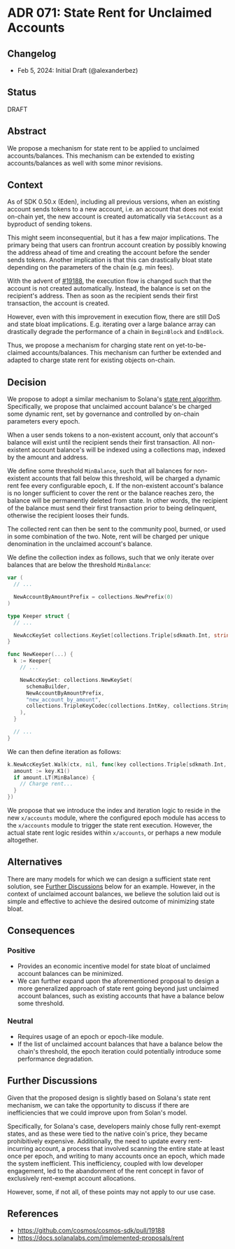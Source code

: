 # ADR 071: State Rent for Unclaimed Accounts

## Changelog

* Feb 5, 2024: Initial Draft (@alexanderbez)

## Status

DRAFT

## Abstract

We propose a mechanism for state rent to be applied to unclaimed accounts/balances.
This mechanism can be extended to existing accounts/balances as well with some minor
revisions.

## Context

As of SDK 0.50.x (Eden), including all previous versions, when an existing account
sends tokens to a new account, i.e. an account that does not exist on-chain yet,
the new account is created automatically via `SetAccount` as a byproduct of sending
tokens.

This might seem inconsequential, but it has a few major implications. The primary
being that users can frontrun account creation by possibly knowing the address
ahead of time and creating the account before the sender sends tokens. Another
implication is that this can drastically bloat state depending on the parameters
of the chain (e.g. min fees).

With the advent of [#19188](https://github.com/cosmos/cosmos-sdk/pull/19188), the
execution flow is changed such that the account is not created automatically. Instead,
the balance is set on the recipient's address. Then as soon as the recipient sends
their first transaction, the account is created.

However, even with this improvement in execution flow, there are still DoS and
state bloat implications. E.g. iterating over a large balance array can drastically
degrade the performance of a chain in `BeginBlock` and `EndBlock`.

Thus, we propose a mechanism for charging state rent on yet-to-be-claimed accounts/balances.
This mechanism can further be extended and adapted to charge state rent for existing
objects on-chain.

## Decision

We propose to adopt a similar mechanism to Solana's [state rent algorithm](https://docs.solanalabs.com/implemented-proposals/rent). Specifically, we propose that unclaimed account balance's be charged some
dynamic rent, set by governance and controlled by on-chain parameters every epoch.

When a user sends tokens to a non-existent account, only that account's balance
will exist until the recipient sends their first transaction. All non-existent
account balance's will be indexed using a collections map, indexed by the amount
and address.

We define some threshold `MinBalance`, such that all balances for non-existent
accounts that fall below this threshold, will be charged a dynamic rent fee every
configurable epoch, `E`. If the non-existent account's balance is no longer
sufficient to cover the rent or the balance reaches zero, the balance will be
permanently deleted from state. In other words, the recipient of the balance must
send their first transaction prior to being delinquent, otherwise the recipient
looses their funds.

The collected rent can then be sent to the community pool, burned, or used in some
combination of the two. Note, rent will be charged per unique denomination in the
unclaimed account's balance.

We define the collection index as follows, such that we only iterate over balances
that are below the threshold `MinBalance`:

```go
var (
  // ...

  NewAccountByAmountPrefix = collections.NewPrefix(0)
)

type Keeper struct {
  // ...

  NewAccKeySet collections.KeySet[collections.Triple[sdkmath.Int, string, []byte]] // <balance, denom, address>
}

func NewKeeper(...) {
  k := Keeper{
    // ...

    NewAccKeySet: collections.NewKeySet(
      schemaBuilder,
      NewAccountByAmountPrefix,
      "new_account_by_amount",
      collections.TripleKeyCodec(collections.IntKey, collections.StringKey, collections.BytesKey),
    ),
  }

  // ...
}
```

We can then define iteration as follows:

```go
k.NewAccKeySet.Walk(ctx, nil, func(key collections.Triple[sdkmath.Int, string, []byte]) (bool, error) {
  amount := key.K1()
  if amount.LT(MinBalance) {
    // Charge rent...
  }
})
```

We propose that we introduce the index and iteration logic to reside in the new
`x/accounts` module, where the configured epoch module has access to the `x/accounts`
module to trigger the state rent execution. However, the actual state rent logic
resides within `x/accounts`, or perhaps a new module altogether.

## Alternatives

There are many models for which we can design a sufficient state rent solution,
see [Further Discussions](#further-discussions) below for an example. However,
in the context of unclaimed account balances, we believe the solution laid out is
simple and effective to achieve the desired outcome of minimizing state bloat.

## Consequences

### Positive

* Provides an economic incentive model for state bloat of unclaimed account balances
  can be minimized.
* We can further expand upon the aforementioned proposal to design a more generalized
  approach of state rent going beyond just unclaimed account balances, such as existing
  accounts that have a balance below some threshold.

### Neutral

* Requires usage of an epoch or epoch-like module.
* If the list of unclaimed account balances that have a balance below the chain's
  threshold, the epoch iteration could potentially introduce some performance
  degradation.

## Further Discussions

Given that the proposed design is slightly based on Solana's state rent mechanism,
we can take the opportunity to discuss if there are inefficiencies that we could
improve upon from Solan's model.

Specifically, for Solana's case, developers mainly chose fully rent-exempt states,
and as these were tied to the native coin's price, they became prohibitively
expensive. Additionally, the need to update every rent-incurring account, a
process that involved scanning the entire state at least once per epoch, and
writing to many accounts once an epoch, which made the system inefficient. This
inefficiency, coupled with low developer engagement, led to the abandonment of
the rent concept in favor of exclusively rent-exempt account allocations.

However, some, if not all, of these points may not apply to our use case.

## References

* https://github.com/cosmos/cosmos-sdk/pull/19188
* https://docs.solanalabs.com/implemented-proposals/rent
